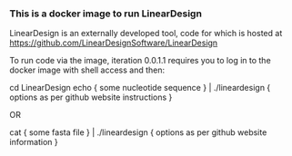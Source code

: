 ### This is a docker image to run LinearDesign

LinearDesign is an externally developed tool, code for which is hosted at https://github.com/LinearDesignSoftware/LinearDesign

To run code via the image, iteration 0.0.1.1 requires you to log in to the docker image with shell access and then:

cd LinearDesign
echo { some nucleotide sequence } | ./lineardesign { options as per github website instructions }

OR

cat { some fasta file } | ./lineardesign { options as per github website information }


